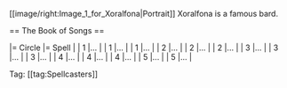 [[image/right:Image_1_for_Xoralfona|Portrait]]
Xoralfona is a famous bard.

== The Book of Songs ==

|= Circle |= Spell |
| 1 |... |
| 1 |... |
| 1 |... |
| 2 |... |
| 2 |... |
| 2 |... |
| 3 |... |
| 3 |... |
| 3 |... |
| 4 |... |
| 4 |... |
| 4 |... |
| 5 |... |
| 5 |... |

Tag: [[tag:Spellcasters]]
